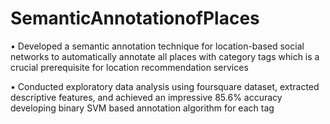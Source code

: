 # SemanticAnnotationofPlaces

•	Developed a semantic annotation technique for location-based social networks to automatically annotate all places with category tags which is a crucial prerequisite for location recommendation services

•	Conducted exploratory data analysis using foursquare dataset, extracted descriptive features, and achieved an impressive 85.6% accuracy developing binary SVM based annotation algorithm for each tag
